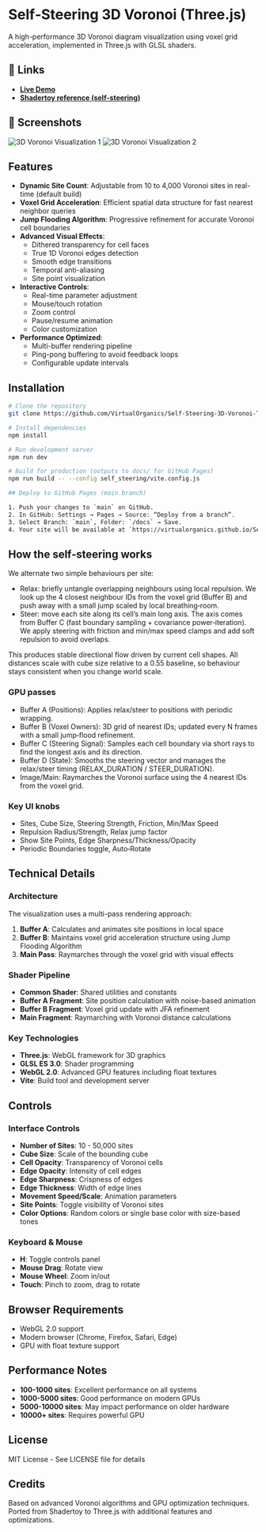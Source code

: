 # Self‑Steering 3D Voronoi (Three.js)

A high-performance 3D Voronoi diagram visualization using voxel grid acceleration, implemented in Three.js with GLSL shaders.

## 🔗 Links

- **[Live Demo](https://virtualorganics.github.io/Self-Steering-3D-Voronoi-Three.js/)**
- **[Shadertoy reference (self‑steering)](https://www.shadertoy.com/view/WXGSWm)**

## 📸 Screenshots

![3D Voronoi Visualization 1](images/screenshot1.png)
![3D Voronoi Visualization 2](images/screenshot2.png)

## Features

- **Dynamic Site Count**: Adjustable from 10 to 4,000 Voronoi sites in real-time (default build)
- **Voxel Grid Acceleration**: Efficient spatial data structure for fast nearest neighbor queries
- **Jump Flooding Algorithm**: Progressive refinement for accurate Voronoi cell boundaries
- **Advanced Visual Effects**:
  - Dithered transparency for cell faces
  - True 1D Voronoi edges detection
  - Smooth edge transitions
  - Temporal anti-aliasing
  - Site point visualization
- **Interactive Controls**:
  - Real-time parameter adjustment
  - Mouse/touch rotation
  - Zoom control
  - Pause/resume animation
  - Color customization
- **Performance Optimized**:
  - Multi-buffer rendering pipeline
  - Ping-pong buffering to avoid feedback loops
  - Configurable update intervals

## Installation

```bash
# Clone the repository
git clone https://github.com/VirtualOrganics/Self-Steering-3D-Voronoi-Three.js.git

# Install dependencies
npm install

# Run development server
npm run dev

# Build for production (outputs to docs/ for GitHub Pages)
npm run build -- --config self_steering/vite.config.js

## Deploy to GitHub Pages (main branch)

1. Push your changes to `main` on GitHub.
2. In GitHub: Settings → Pages → Source: “Deploy from a branch”.
3. Select Branch: `main`, Folder: `/docs` → Save.
4. Your site will be available at `https://virtualorganics.github.io/Self-Steering-3D-Voronoi-Three.js/` within a minute.
```

## How the self‑steering works

We alternate two simple behaviours per site:

- Relax: briefly untangle overlapping neighbours using local repulsion. We look up the 4 closest neighbour IDs from the voxel grid (Buffer B) and push away with a small jump scaled by local breathing‑room.
- Steer: move each site along its cell’s main long axis. The axis comes from Buffer C (fast boundary sampling + covariance power‑iteration). We apply steering with friction and min/max speed clamps and add soft repulsion to avoid overlaps.

This produces stable directional flow driven by current cell shapes. All distances scale with cube size relative to a 0.55 baseline, so behaviour stays consistent when you change world scale.

### GPU passes

- Buffer A (Positions): Applies relax/steer to positions with periodic wrapping.
- Buffer B (Voxel Owners): 3D grid of nearest IDs; updated every N frames with a small jump‑flood refinement.
- Buffer C (Steering Signal): Samples each cell boundary via short rays to find the longest axis and its direction.
- Buffer D (State): Smooths the steering vector and manages the relax/steer timing (RELAX_DURATION / STEER_DURATION).
- Image/Main: Raymarches the Voronoi surface using the 4 nearest IDs from the voxel grid.

### Key UI knobs

- Sites, Cube Size, Steering Strength, Friction, Min/Max Speed
- Repulsion Radius/Strength, Relax jump factor
- Show Site Points, Edge Sharpness/Thickness/Opacity
- Periodic Boundaries toggle, Auto‑Rotate

## Technical Details

### Architecture

The visualization uses a multi-pass rendering approach:

1. **Buffer A**: Calculates and animates site positions in local space
2. **Buffer B**: Maintains voxel grid acceleration structure using Jump Flooding Algorithm
3. **Main Pass**: Raymarches through the voxel grid with visual effects

### Shader Pipeline

- **Common Shader**: Shared utilities and constants
- **Buffer A Fragment**: Site position calculation with noise-based animation
- **Buffer B Fragment**: Voxel grid update with JFA refinement  
- **Main Fragment**: Raymarching with Voronoi distance calculations

### Key Technologies

- **Three.js**: WebGL framework for 3D graphics
- **GLSL ES 3.0**: Shader programming
- **WebGL 2.0**: Advanced GPU features including float textures
- **Vite**: Build tool and development server

## Controls

### Interface Controls

- **Number of Sites**: 10 - 50,000 sites
- **Cube Size**: Scale of the bounding cube
- **Cell Opacity**: Transparency of Voronoi cells
- **Edge Opacity**: Intensity of cell edges
- **Edge Sharpness**: Crispness of edges
- **Edge Thickness**: Width of edge lines
- **Movement Speed/Scale**: Animation parameters
- **Site Points**: Toggle visibility of Voronoi sites
- **Color Options**: Random colors or single base color with size-based tones

### Keyboard & Mouse

- **H**: Toggle controls panel
- **Mouse Drag**: Rotate view
- **Mouse Wheel**: Zoom in/out
- **Touch**: Pinch to zoom, drag to rotate

## Browser Requirements

- WebGL 2.0 support
- Modern browser (Chrome, Firefox, Safari, Edge)
- GPU with float texture support

## Performance Notes

- **100-1000 sites**: Excellent performance on all systems
- **1000-5000 sites**: Good performance on modern GPUs
- **5000-10000 sites**: May impact performance on older hardware
- **10000+ sites**: Requires powerful GPU

## License

MIT License - See LICENSE file for details

## Credits

Based on advanced Voronoi algorithms and GPU optimization techniques. Ported from Shadertoy to Three.js with additional features and optimizations. 